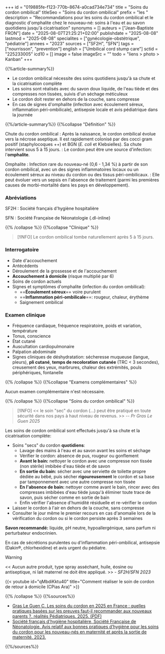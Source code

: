 +++
id = "019885fe-f123-770b-8674-a0cad734e734"
title = "Soins du cordon ombilical"
titleSeo = "Soins du cordon ombilical"
prefix = "les "
description = "Recommandations pour les soins du cordon ombilical et le diagnostic d'omphalite chez le nouveau-né: soins à l'eau et au savon quotidiens jusqu'à cicatrisation"
synonyms = []
auteurs = ["Jean-Baptiste FRON"]
date = "2025-08-07T21:25:21+02:00"
publishdate = "2025-08-08"
lastmod = "2025-08-08"
specialites = ["gynécologie-obstétrique", "pédiatrie"]
annees = "2023"
sources = ["SF2H", "SFN"]
tags = ["nourrisson", "prevention"]
english = ["Umbilical cord stump care"]
sctid = "225233005"
icd10 = []
image = false
imageSrc = ""
todo = "liens > photo > Kanban"
+++

{{%article-summary%}}

- Le cordon ombilical nécessite des soins quotidiens jusqu'à sa chute et la cicatrisation complète
- Les soins sont réalisés avec du savon doux liquide, de l'eau tiède et des compresses non tissées, suivis d'un séchage méticuleux
- Le cordon doit rester en dehors de la couche, sans compresse
- En cas de signes d'omphalite (infection avec écoulement séreux, inflammation péri-ombilicale), antisepsie locale et avis pédiatrique dans la journée

{{%/article-summary%}}
{{%collapse "Définition" %}}

Chute du cordon ombilical
: Après la naissance, le cordon ombilical évolue vers la nécrose aseptique. Il est rapidement colonisé par des cocci gram positif (staphylocoques ++) et BGN (*E. coli* et Klebsielles). Sa chute intervient sous 5 à 15 jours.
: Le cordon peut être une source d'infection: l'**omphalite**.

Omphalite
: Infection rare du nouveau-né (0,6 - 1,34 %) à partir de son cordon ombilical, avec un des signes inflammatoires locaux ou un écoulement séreux au niveau du cordon ou des tissus péri-ombilicaux.
: Elle peut évoluer vers un sepsis en l'absence de traitement (parmi les premières causes de morbi-mortalité dans les pays en développement).

### Abréviations

SF2H
: Société français d'hygiène hospitalière

SFN
: Société Française de Néonatologie
{.dl-inline}

{{% /collapse %}}
{{%collapse "Clinique" %}}

> [!INFO]
> Le cordon ombilical tombe naturellement après 5 à 15 jours.

### Interrogatoire

- Date d'accouchement
- Antécédents
- Déroulement de la grossesse et de l'accouchement
- **Accouchement à domicile** (risque multiplié par 6)
- Soins de cordon actuels
- Signes et symptômes d'omphalite (infection du cordon ombilical):
  - ==**Écoulement séreux**== voire purulent
  - ==**Inflammation péri-ombilicale**==: rougeur, chaleur, érythème
  - Saignement ombilical

### Examen clinique

- Fréquence cardiaque, fréquence respiratoire, poids et variation, température
- Tonus, conscience
- État cutané
- Auscultation cardiopulmonaire
- Palpation abdominale
- Signes cliniques de déshydratation: sécheresse muqueuse (langue, pleurs), **pli cutané**, **temps de recoloration cutanée** (TRC < 3 secondes), creusement des yeux, marbrures, chaleur des extrémités, pouls périphériques, fontanelle

{{% /collapse %}}
{{%collapse "Examens complémentaires" %}}

Aucun examen complémentaire n'est nécessaire.

{{% /collapse %}}
{{%collapse "Soins du cordon ombilical" %}}

> [!INFO]
> << le soin "sec" du cordon (...) peut être pratiqué en toute sécurité dans nos pays à haut niveau de revenus. >> -- *Pr Gras Le Guen 2025*

Les soins de cordon ombilical sont effectués jusqu'à sa chute et la cicatrisation complète:

- Soins "secs" du cordon **quotidiens**:
  - Lavage des mains à l'eau et au savon avant les soins et séchage
  - Vérifier le cordon: absence de pus, rougeur ou gonflement
  - **Avant le bain:** nettoyer le cordon avec une compresse non tissée (non stérile) imbibée d'eau tiède et de savon
  - **En sortie du bain:** sécher avec une serviette de toilette propre dédiée au bébé, puis sécher **rigoureusement** le cordon et sa base par tamponnement avec une autre compresse non tissée
  - **En l'absence de bain:** nettoyer comme avant le bain, rincer avec des compresses imbibées d'eau tiède jusqu'à éliminer toute trace de savon, puis sécher comme en sortie de bain
  - Enfin vérifier l'absence d'humidité résiduelle et re-vérifier le cordon
- Laisser le cordon à l'air en dehors de la couche, sans compresse
- Consulter le jour même le premier recours en cas d'anomalie lors de la vérification du cordon ou si le cordon persiste après 3 semaines

**Savon recommandé:** liquide, pH neutre, hypoallergénique, sans parfum ni perturbateur endocrinien.

En cas de sécrétions purulentes ou d'inflammation péri-ombilical, antisepsie (Dakin®, chlorhexidine) et avis urgent du pédiatre.

> [!WARNING]
> << Aucun autre produit, type spray asséchant, huile, éosine ou antiseptique, ni lait maternel ne doit être appliqué. >> - *SF2H/SFN 2023*

{{< youtube id="qMbdiKktu40" title="Comment réaliser le soin de cordon de retour à domicile (CPias Ara)" >}}

{{% /collapse %}}
{{%sources%}}

- [Gras Le Guen C. Les soins du cordon en 2025 en France : quelles pratiques basées sur les preuves faut-il recommander aux nouveaux parents ?. réalités Pédiatriques. 2025. (PDF)](https://www.realites-cardiologiques.com/wp-content/uploads/sites/3/2025/05/10_GRAS-LE-GUEN_RG.pdf)
- [Société français d'hygiène hospitalière, Société Française de Néonatologie. Avis relatif aux bonnes pratiques d’hygiène pour les soins du cordon pour les nouveau-nés en maternité et après la sortie de maternité. 2023.](https://www.sf2h.net/publications/avis-relatif-aux-bonnes-pratiques-dhygiene-pour-les-soins-du-cordon-pour-les-nouveau-nes-en-maternite-et-apres-la-sortie-de-maternite.html)

{{%/sources%}}
